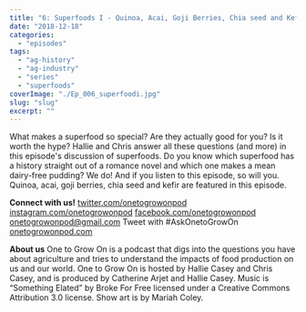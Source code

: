 ```yaml
---
title: "6: Superfoods I - Quinoa, Acai, Goji Berries, Chia seed and Kefir"
date: "2018-12-18"
categories: 
  - "episodes"
tags: 
  - "ag-history"
  - "ag-industry"
  - "series"
  - "superfoods"
coverImage: "./Ep_006_superfoodi.jpg"
slug: "slug"
excerpt: ""
---
```


What makes a superfood so special? Are they actually good for you? Is it worth the hype? Hallie and Chris answer all these questions (and more) in this episode's discussion of superfoods. Do you know which superfood has a history straight out of a romance novel and which one makes a mean dairy-free pudding? We do! And if you listen to this episode, so will you. Quinoa, acai, goji berries, chia seed and kefir are featured in this episode.

**Connect with us!** [twitter.com/onetogrowonpod](http://twitter.com/onetogrowonpod) [instagram.com/onetogrowonpod](http://instagram.com/onetogrowonpod) [facebook.com/onetogrowonpod](http://facebook.com/onetogrowonpod) [onetogrowonpod@gmail.com](mailto:onetogrowonpod@gmail.com) Tweet with #AskOnetoGrowOn [onetogrowonpod.com](http://onetogrowonpod.com)

**About us** One to Grow On is a podcast that digs into the questions you have about agriculture and tries to understand the impacts of food production on us and our world. One to Grow On is hosted by Hallie Casey and Chris Casey, and is produced by Catherine Arjet and Hallie Casey. Music is “Something Elated” by Broke For Free licensed under a Creative Commons Attribution 3.0 license. Show art is by Mariah Coley.

